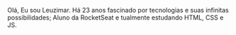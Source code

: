 Olá, Eu sou Leuzimar.
Há 23 anos fascinado por tecnologias e suas infinitas possibilidades;
Aluno da RocketSeat e tualmente estudando HTML, CSS e JS.

